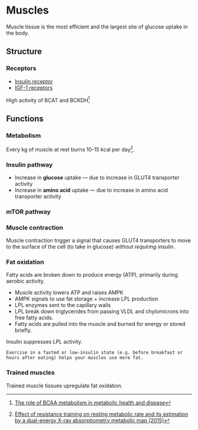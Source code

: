 # Muscles

Muscle tissue is the most efficient and the largest site of glucose uptake in the body.

## Structure

### Receptors

- [Insulin receptor]()
- [IGF-1 receptors]()

High activity of BCAT and BCKDH[^bcaa]

## Functions

### Metabolism

Every kg of muscle at rest burns 10-15 kcal per day[^1]. 

### Insulin pathway

* Increase in **glucose** uptake — due to increase in GLUT4 transporter activity
* Increase in **amino acid** uptake — due to increase in amino acid transporter activity

### mTOR pathway

### Muscle contraction

Muscle contraction trigger a signal that causes GLUT4 transporters to move to the surface of the cell (to take in glucose) _without requiring insulin_.

### Fat oxidation

Fatty acids are broken down to produce energy (ATP), primarily during aerobic activity.

* Muscle activity lowers ATP and raises AMPK
* AMPK signals to use fat storage + increase LPL production
* LPL enzymes sent to the capillary walls
* LPL break down triglycerides from passing VLDL and chylomicrons into free fatty acids.
* Fatty acids are pulled into the muscle and burned for energy or stored briefly.

Insulin suppresses LPL activity.

~~~admonish tip
Exercise in a fasted or low-insulin state (e.g. before breakfast or hours after eating) helps your muscles use more fat.
~~~

### Trained muscles

Trained muscle tissues upregulate fat oxidation.

[^1]: [Effect of resistance training on resting metabolic rate and its estimation by a dual-energy X-ray absorptiometry metabolic map (2015)](https://www.nature.com/articles/ejcn2014216?utm_source=chatgpt.com)
[^bcaa]: [The role of BCAA metabolism in metabolic health and disease](https://pmc.ncbi.nlm.nih.gov/articles/PMC11297153/#:~:text=Skeletal%20muscle%20and%20liver,needs%20during%20BCKA%20catabolism11.)
